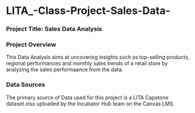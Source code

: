 # LITA_-Class-Project-Sales-Data-

### Project Title: Sales Data Analysis

### Project Overview
This Data Analysis aims at uncovering insights such as top-selling products, regional performances and monthly sales trends of a retail store
by analyzing the sales performaance from the data.

### Data Sources
The primary source of Data used for this project is a LITA Capstone dataset.xlsx uploaded by the Incubator Hub team on the Canvas LMS.
